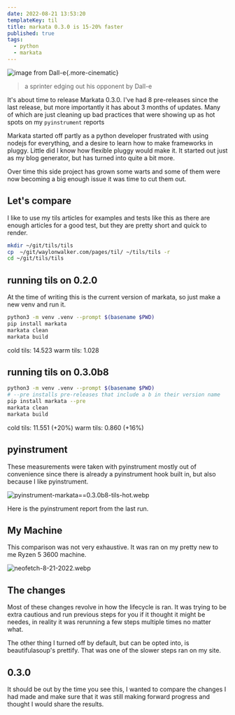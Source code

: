 ```yaml
---
date: 2022-08-21 13:53:20
templateKey: til
title: markata 0.3.0 is 15-20% faster
published: true
tags:
  - python
  - markata
---
```


![image from Dall-e](https://images.waylonwalker.com/DALL%C2%B7E%202022-08-21%2015.03.04%20-%20An%20expressive%20oil%20painting%20of%20a%20sprinter%20edging%20out%20their%20component%20at%20the%20finish%20line,%20depicted%20as%20an%20explosion%20of%20a%20nebula.png){.more-cinematic}

> a sprinter edging out his opponent by Dall-e

It's about time to release Markata 0.3.0.  I've had 8 pre-releases since the
last release, but more importantly it has about 3 months of updates.  Many of
which are just cleaning up bad practices that were showing up as hot spots on
my `pyinstrument` reports

Markata started off partly as a python developer frustrated with using nodejs
for everything, and a desire to learn how to make frameworks in pluggy. Little
did I know how flexible pluggy would make it.  It started out just as my blog
generator, but has turned into quite a bit more.

Over time this side project has grown some warts and some of them were now
becoming a big enough issue it was time to cut them out.

## Let's compare

I like to use my tils articles for examples and tests like this as there are
enough articles for a good test, but they are pretty short and quick to render.

``` bash
mkdir ~/git/tils/tils
cp  ~/git/waylonwalker.com/pages/til/ ~/tils/tils -r
cd ~/git/tils/tils
```

## running tils on 0.2.0

At the time of writing this is the current version of markata, so just make a
new venv and run it.

``` bash
python3 -m venv .venv --prompt $(basename $PWD)
pip install markata
markata clean
markata build
```

cold tils: 14.523
warm tils:  1.028

## running tils on 0.3.0b8

``` bash
python3 -m venv .venv --prompt $(basename $PWD)
# --pre installs pre-releases that include a b in their version name
pip install markata --pre
markata clean
markata build
```

cold tils: 11.551 (+20%)
warm tils:  0.860 (+16%)

## pyinstrument

These measurements were taken with pyinstrument mostly out of convenience since
there is already a pyinstrument hook built in, but also because I like
pyinstrument.

![pyinstrument-markata==0.3.0b8-tils-hot.webp](https://dropper.wayl.one/api/file/4dca6bd0-8b81-4260-a303-b062f7152a8c.webp)

Here is the pyinstrument report from the last run.

## My Machine

This comparison was not very exhaustive. It was ran on my pretty new to me
Ryzen 5 3600 machine.

![neofetch-8-21-2022.webp](https://dropper.wayl.one/api/file/80cd2f7a-8cf0-42ae-a235-d537478d00a7.webp)

## The changes

Most of these changes revolve in how the lifecycle is ran.  It was trying to be
extra cautious and run previous steps for you if it thought it might be
needes, in reality it was rerunning a few steps multiple times no matter what.

The other thing I turned off by default, but can be opted into, is
beautifulasoup's prettify.  That was one of the slower steps ran on my site.

## 0.3.0

It should be out by the time you see this, I wanted to compare the changes I
had made and make sure that it was still making forward progress and thought I
would share the results.
